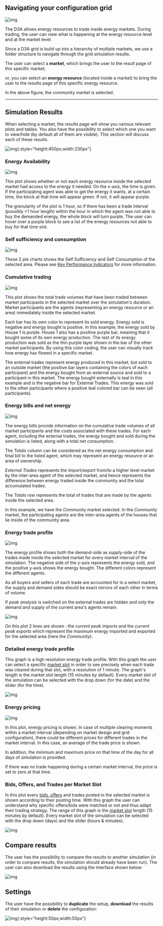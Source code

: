 ## Navigating your configuration grid

![img](img/results-1.png)

The D3A allows energy resources to trade inside energy markets. During trading, the user can view what is happening at the energy resource level and at the market level. 

Since a D3A grid is build up into a hierarchy of multiple markets, we use a folder structure to navigate through the grid simulation results. 

The user can select a **market**, which brings the user to the result page of this specific market;

or, you can select an **energy resource** (located inside a market) to bring the user to the results page of this specific energy resource.

In the above figure, the community market is selected.

------

## Simulation Results

When selecting a market, the results page will show you various relevant plots and tables. You also have the possibility to select which one you want to view/hide (by default all of them are visible). This section will discuss each of these results.

![img](img/results-15.png){:style="height:450px;width:230px"}

### Energy Availability

![img](img/results-2.png)

This plot shows whether or not each energy resource inside the selected market had access to the energy it needed. On the x-axis, the time is given. If the participating agent was able to get the energy it wants, at a certain time, the block at that time will appear green. If not, it will appear purple.

The granularity of the plot is 1 hour, so if there has been a trade interval (possibly <1 hour length) within the hour in which the agent was not able to buy the demanded energy, the whole block will turn purple. The user can hover over a purple block to see a list of the energy resources not able to buy for that time slot.

### Self sufficiency and consumption

![img](img/results-10.png)

These 2 pie charts shows the Self Sufficiency and Self Consumption of the selected area. Please see [Key Performance Indicators](kpis.md#self-sufficiency-self-consumption) for more information.

### Cumulative trading

![img](img/results-3.png)

This plot shows the total trade volumes that have been traded between market participants in the selected market over the simulation's duration. Market participants are the agents (representing an energy resource or an area) immediately inside the selected market.

Each bar has its own color to represent its sold energy. Energy sold is negative and energy bought is positive. In this example, the energy sold by House 1 is purple. House 1 also has a positive purple bar, meaning that it bought some of its own energy production. The rest of its energy production was sold as the thin purple layer shown in the bar of the other market participants. By using this color coding, the user can visually track how energy has flowed in a specific market.

The external trades represent energy produced in this market, but sold to an outside market (the positive bar layers containing the colors of each participant) and the energy bought from an external source and sold to a participant in this market. The energy bought externally is teal in this example and is the negative bar for External Trades. This energy was sold to the other participants where a positive teal colored bar can be seen (all participants).

### Energy bills and net energy

![img](img/results-11.png)

The energy bills provide information on the cumulative trade volumes of all market participants and the costs associated with these trades. For each agent, including the external trades, the energy bought and sold during the simulation is listed, along with a total net consumption.

The *Totals* column can be considered as the net energy consumption and final bill to the listed agent, which may represent an energy resource or an area of ownership.

*External Trades* represents the import/export from/to a higher level market by the inter-area agent of the selected market, and hence represents the difference between energy traded inside the community and the total accumulated trades.

The *Totals* row represents the total of trades that are made by the agents inside the selected area. 

In this example, we have the *Community* market selected. In the *Community* market, the participating agents are the inter-area agents of the houses that lie inside of the community area. 

### Energy trade profile

![img](img/results-12.png)

The energy profile shows both the demand-side as supply-side of the trades made inside the selected market for every market interval of the simulation. The negative side of the y-axis represents the energy sold, and the positive y-axis shows the energy bought. The different colors represent the different agents. 

As all buyers and sellers of each trade are accounted for in a select market, the supply and demand sides should be exact mirrors of each other in terms of volume. 

If *peak analysis* is switched on the external trades are hidden and only the demand and supply of the current area's agents remain. 

![img](img/results-13.png)

On this plot 2 lines are shown : the *current peak imports* and the *current peak exports* which represent the maximum energy imported and exported for the selected area (here the *Community*).

### Detailed energy trade profile

This graph is a high resolution energy trade profile. With this graph the user can select a specific [market slot](market-slots-and-ticks.md) in order to see precisely when each trade was cleared during that slot, with a resolution of 1 minute. The graph's length is the market slot length (15 minutes by default). Every market slot of the simulation can be selected with the drop down (for the date) and the slider (for the time).

![img](img/results-17.png)

### Energy pricing

![img](img/results-16.png)

In this plot, energy pricing is shown. In case of multiple clearing moments within a market interval (depending on market design and grid configuration), there could be different prices for different trades in the market interval. In this case, an average of the trade price is shown.  

In addition, the minimum and maximum price on that time of the day for all days of simulation is provided.

If there was no trade happening during a certain market interval, the price is set to zero at that time. 

### Bids, Offers, and Trades per Market Slot

In this plot every [bids, offers](how-strategies-adjust-prices.md) and trades posted in the selected market is shown according to their posting time. With this graph the user can understand why specific offers/bids were matched or not and thus adapt their trading strategy. The range of this graph is the [market slot](market-slots-and-ticks.md) length (15 minutes by default). Every market slot of the simulation can be selected with the drop down (days) and the slider (hours & minutes). 

![img](img/results-14.png)

## Compare results

The user has the possibility to compare the results to another simulation (in order to compare results, the simulation should already have been run). The user can also download the results using the interface shown below:

![img](img/results-7.png)

## Settings

The user have the possibility to **duplicate** the setup, **download** the results of their simulation or **delete** the configuration:

![img](img/results-8.png){:style="height:50px;width:50px"}
